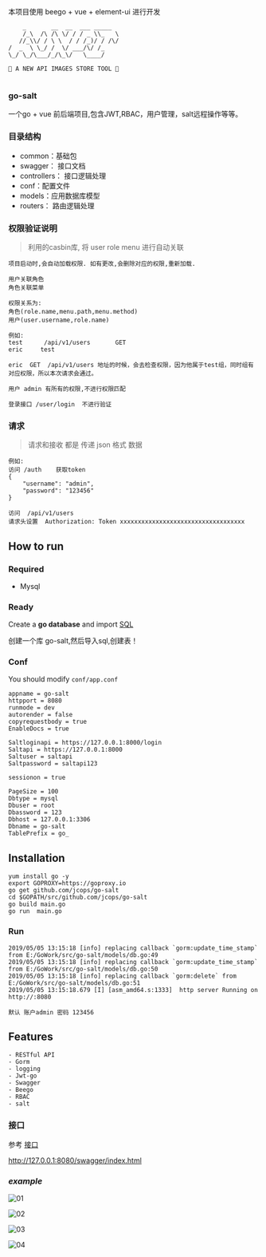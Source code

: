 本项目使用 beego + vue + element-ui 进行开发

```text
    _       __  __  ___ _____
    /_\  /\ /\ \/ / / _ \\_   \
   //_\\/ / \ \  / / /_)/ / /\/
/  _  \ \_/ /  \/ ___/\/ /_
\_/ \_/\___/_/\_\/   \____/

🍭 A NEW API IMAGES STORE TOOL 🍭


```

###  go-salt

一个go + vue 前后端项目,包含JWT,RBAC，用户管理，salt远程操作等等。

### 目录结构

- common：基础包
- swagger： 接口文档
- controllers： 接口逻辑处理
- conf：配置文件
- models：应用数据库模型
- routers： 路由逻辑处理

### 权限验证说明

> 利用的casbin库, 将 user role menu 进行自动关联

```
项目启动时,会自动加载权限. 如有更改,会删除对应的权限,重新加载.

用户关联角色  
角色关联菜单  

权限关系为:
角色(role.name,menu.path,menu.method)  
用户(user.username,role.name)

例如:
test      /api/v1/users       GET
eric     test

eric  GET  /api/v1/users 地址的时候，会去检查权限，因为他属于test组，同时组有对应权限，所以本次请求会通过。

用户 admin 有所有的权限,不进行权限匹配

登录接口 /user/login  不进行验证
```

### 请求

> 请求和接收 都是 传递 json 格式 数据

```
例如:
访问 /auth    获取token
{
	"username": "admin",
	"password": "123456"
}

访问  /api/v1/users   
请求头设置  Authorization: Token xxxxxxxxxxxxxxxxxxxxxxxxxxxxxxxxxxx
```



## How to run

### Required

- Mysql

### Ready

Create a **go database** and import [SQL](https://github.com/jcops/go-salt/blob/master/data/go.sql)

创建一个库 go-salt,然后导入sql,创建表！

### Conf

You should modify `conf/app.conf`

```
appname = go-salt
httpport = 8080
runmode = dev
autorender = false
copyrequestbody = true
EnableDocs = true

Saltloginapi = https://127.0.0.1:8000/login
Saltapi = https://127.0.0.1:8000
Saltuser = saltapi
Saltpassword = saltapi123

sessionon = true

PageSize = 100
Dbtype = mysql
Dbuser = root
Dbassword = 123
Dbhost = 127.0.0.1:3306
Dbname = go-salt
TablePrefix = go_
```

## Installation

```
yum install go -y 
export GOPROXY=https://goproxy.io
go get github.com/jcops/go-salt
cd $GOPATH/src/github.com/jcops/go-salt
go build main.go
go run  main.go  
```

### Run

```
2019/05/05 13:15:18 [info] replacing callback `gorm:update_time_stamp` from E:/GoWork/src/go-salt/models/db.go:49
2019/05/05 13:15:18 [info] replacing callback `gorm:update_time_stamp` from E:/GoWork/src/go-salt/models/db.go:50
2019/05/05 13:15:18 [info] replacing callback `gorm:delete` from E:/GoWork/src/go-salt/models/db.go:51
2019/05/05 13:15:18.679 [I] [asm_amd64.s:1333]  http server Running on http://:8080

默认 账户admin 密码 123456  
```



## Features

```
- RESTful API
- Gorm
- logging
- Jwt-go
- Swagger
- Beego
- RBAC
- salt
```

### 接口

参考 [接口](https://github.com/jcops/go-salt/blob/master/salt-api.md)

http://127.0.0.1:8080/swagger/index.html

### *example* 

![01](https://github.com/jcops/go-salt/blob/master/data/04.png)

![02](https://github.com/jcops/go-salt/blob/master/data/01.png)

![03](https://github.com/jcops/go-salt/blob/master/data/02.png)

![04](https://github.com/jcops/go-salt/blob/master/data/03.png)

